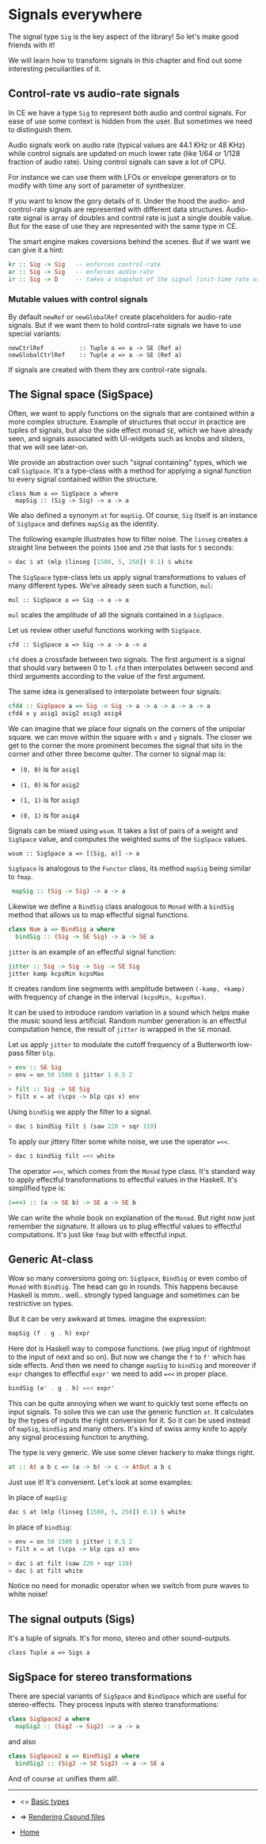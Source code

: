 Signals everywhere
==========================================

The signal type `Sig` is the key aspect of the library!
So let's make good friends with it!

We will learn how to transform signals in this chapter
and find out some interesting peculiarities of it.

Control-rate vs audio-rate signals
-------------------------------------------------

In CE we have a type `Sig` to represent both audio and control signals.
For ease of use some context is hidden from the user. But sometimes we need
to distinguish them.

Audio signals work on audio rate (typical values are 44.1 KHz or 48 KHz) while control signals
are updated on much lower rate (like 1/64 or 1/128 fraction of audio rate).
Using control signals can save a lot of CPU.

For instance we can use them with LFOs or envelope generators or
to modify with time any sort of parameter of synthesizer.

If you want to know the gory details of it.
Under the hood the audio- and control-rate signals are represented with different data structures.
Audio-rate signal is array of doubles and control rate is just a single double value.
But for the ease of use they are represented with the same type in CE.

The smart engine makes coversions behind the scenes. But if we want we can
give it a hint:

~~~haskell
kr :: Sig -> Sig   -- enforces control-rate
ar :: Sig -> Sig   -- enforces audio-rate
ir :: Sig -> D     -- takes a snapshot of the signal (init-time rate or constant)
~~~

### Mutable values with control signals

By default `newRef` or `newGlobalRef` create placeholders for audio-rate signals.
But if we want them to hold control-rate signals we have to use special variants:

~~~{.haskell}
newCtrlRef          :: Tuple a => a -> SE (Ref a)
newGlobalCtrlRef    :: Tuple a => a -> SE (Ref a)
~~~

If signals are created with them they are control-rate signals.


The Signal space (SigSpace)
---------------------------------------

Often, we want to apply functions on the signals that are
contained within a more complex structure. Example of
structures that occur in practice are tuples of signals, but
also the side effect monad `SE`, which we have already seen,
and signals associated with UI-widgets such as knobs and
sliders, that we will see later-on.

We provide an abstraction over such "signal containing"
types, which we call `SigSpace`. It's a type-class with a
method for applying a signal function to every signal
contained within the structure.

~~~{.haskell}
class Num a => SigSpace a where
  mapSig :: (Sig -> Sig) -> a -> a
~~~

We also defined a synonym `at` for `mapSig`.
Of course, `Sig` itself is an instance of `SigSpace` and defines `mapSig` as the identity.

The following example illustrates how to filter noise. The `linseg`
creates a straight line between the points `1500` and `250` that lasts for `5` seconds:

~~~haskell
> dac $ at (mlp (linseg [1500, 5, 250]) 0.1) $ white
~~~

The `SigSpace` type-class lets us apply signal transformations to values of
many different types. We've already seen such a function, `mul`:

~~~{.haskell}
mul :: SigSpace a => Sig -> a -> a
~~~

`mul` scales the amplitude of all the signals contained in a `SigSpace`.

Let us review other useful functions working with `SigSpace`.

~~~{.haskell}
cfd :: SigSpace a => Sig -> a -> a -> a
~~~

`cfd` does a crossfade between two signals. The first argument is a signal that should
vary between 0 to 1. `cfd` then interpolates between second
and third arguments according to the value of the first argument.

The same idea is generalised to interpolate between four signals:

~~~haskell
cfd4 :: SigSpace a => Sig -> Sig -> a -> a -> a -> a -> a
cfd4 x y asig1 asig2 asig3 asig4
~~~

We can imagine that we place four signals on the corners of the unipolar square.
we can move within the square with `x` and `y` signals. The closer we get to the
corner the more prominent becomes the signal that sits in the corner and other
three become quiter. The corner to signal map is:

* `(0, 0)` is for `asig1`

* `(1, 0)` is for `asig2`

* `(1, 1)` is for `asig3`

* `(0, 1)` is for `asig4`


Signals can be mixed using `wsum`. It takes a list of pairs
of a weight and `SigSpace` value, and computes the weighted
sums of the `SigSpace` values.

~~~{.haskell}
wsum :: SigSpace a => [(Sig, a)] -> a
~~~

`SigSpace` is analogous to the `Functor` class, its method
`mapSig` being similar to `fmap`.

~~~haskell
 mapSig :: (Sig -> Sig) -> a -> a
~~~

Likewise we define a `BindSig` class analogous to `Monad`
with a `bindSig` method that allows us to map effectful
signal functions.

~~~haskell
class Num a => BindSig a where
  bindSig :: (Sig -> SE Sig) -> a -> SE a
~~~

`jitter` is an example of an effectful signal function:

~~~haskell
jitter :: Sig -> Sig -> Sig -> SE Sig
jitter kamp kcpsMin kcpsMax
~~~

It creates random line segments with amplitude between `(-kamp, +kamp)`
with frequency of change in the interval `(kcpsMin, kcpsMax)`.

It can be used to introduce random variation in a sound which
helps make the music sound less artificial.  Random number
generation is an effectful computation hence, the result of
`jitter` is wrapped in the `SE` monad.

Let us apply `jitter` to modulate the cutoff frequency of
a Butterworth low-pass filter `blp`.

~~~haskell
> env :: SE Sig
> env = on 50 1500 $ jitter 1 0.5 2

> filt :: Sig -> SE Sig
> filt x = at (\cps -> blp cps x) env
~~~

Using `bindSig` we apply the filter to a signal.

~~~haskell
> dac $ bindSig filt $ (saw 220 + sqr 110)
~~~

To apply our jittery filter some white noise, we use the operator `=<<`.

~~~haskell
> dac $ bindSig filt =<< white
~~~

The operator `=<<`, which comes from the `Monad` type class.
It's standard way to apply effectful transformations to effectful values in the Haskell.
It's simplified type is:

~~~haskell
(=<<) :: (a -> SE b) -> SE a -> SE b
~~~

We can write the whole book on explanation of the `Monad`. But right now
just remember the signature. It allows us to plug effectful values
to effectful computations. It's just like `fmap` but with effectful input.

Generic At-class
------------------------------------

Wow so many conversions going on: `SigSpace`, `BindSig` or even combo of `Monad` with `BindSig`.
The head can go in rounds. This happens because Haskell is mmm.. well.. strongly
typed language and sometimes can be restrictive on types.

But it can be very awkward at times. imagine the expression:

~~~haskell
mapSig (f . g . h) expr
~~~

Here dot is Haskell way to compose functions. (we plug input of rightmost to the input of next and so on).
But now we change the `f` to `f'` which has side effects. And then we need to
change `mapSig` to `bindSig` and moreover if `expr` changes to effectful `expr'`
we need to add `=<<` in proper place.

~~~haskell
bindSig (e' . g . h) =<< expr'
~~~

This can be quite annoying when we want to quickly test some effects on input signals.
To solve this we can use the generic function `at`.
It calculates by the types of inputs the right conversion for it.
So it can be used instead of `mapSig`, `bindSig` and many others.
It's kind of swiss army knife to apply any signal processing function to anything.

The type is very generic. We use some clever hackery to make things right.

~~~haskell
at :: At a b c => (a -> b) -> c -> AtOut a b c
~~~

Just use it! It's convenient. Let's look at some examples:

In place of `mapSig`:

~~~haskell
dac $ at (mlp (linseg [1500, 5, 250]) 0.1) $ white
~~~

In place of `bindSig`:

~~~haskell
> env = on 50 1500 $ jitter 1 0.5 2
> filt x = at (\cps -> blp cps x) env

> dac $ at filt (saw 220 + sqr 110)
> dac $ at filt white
~~~

Notice no need for monadic operator when we switch from
pure waves to white noise!

The signal outputs (Sigs)
-------------------------------------

It's a tuple of signals. It's for mono, stereo and other sound-outputs.

~~~{.haskell}
class Tuple a => Sigs a
~~~

SigSpace for stereo transformations
----------------------------------

There are special variants of `SigSpace` and `BindSpace`
which are useful for stereo-effects. They process inputs with stereo transformations:

~~~haskell
class SigSpace2 a where
  mapSig2 :: (Sig2 -> Sig2) -> a -> a
~~~

and also

~~~haskell
class SigSpace2 a => BindSig2 a where
  bindSig2 :: (Sig2 -> SE Sig2) -> a -> SE a
~~~

And of course `at` unifies them all!.

----------------------------------------------------

* <= [Basic types](https://github.com/anton-k/csound-expression/blob/master/tutorial/chapters/BasicTypesTutorial.md)

* => [Rendering Csound files](https://github.com/anton-k/csound-expression/blob/master/tutorial/chapters/ProducingTheOutputTutorial.md)

* [Home](https://github.com/anton-k/csound-expression/blob/master/tutorial/Index.md)
